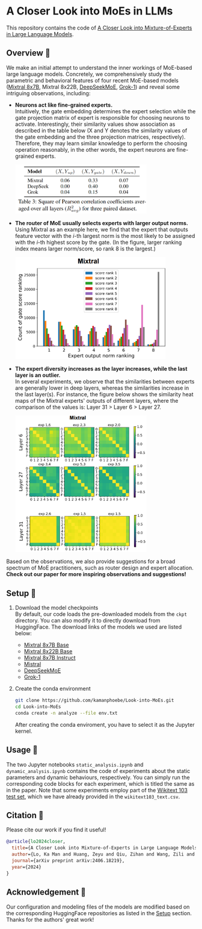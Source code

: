 # A Closer Look into MoEs in LLMs

This repository contains the code of [A Closer Look into Mixture-of-Experts in Large Language Models](https://arxiv.org/abs/2406.18219).

## Overview :eyes:

We make an initial attempt to understand the inner workings of MoE-based large language models. 
Concretely, we comprehensively study the parametric and behavioral features of four recent MoE-based models ([Mixtral 8x7B](https://arxiv.org/pdf/2401.04088), Mixtral 8x22B, [DeepSeekMoE](https://arxiv.org/pdf/2401.06066), [Grok-1](https://github.com/xai-org/grok-1)) and reveal some intriguing observations, including:

- **Neurons act like fine-grained experts.** \
    Intuitively, the gate embedding determines the expert selection while the gate projection matrix of expert is responsible for choosing neurons to activate. Interestingly, their similarity values show association as described in the table below (X and Y denotes the similarity values of the gate embedding and the three projection matrices, respectively).
    Therefore, they may learn similar knowledge to perform the choosing operation reasonably, in the other words, the expert neurons are fine-grained experts.

    <img src='./assets/pearson.png' alt='Squared Pearson coefficient' width='350'>

- **The router of MoE usually selects experts with larger output norms.** \
    Using Mixtral as an example here, we find that the expert that outputs feature vector with the *i*-th largest norm is the most likely to be assigned with the *i*-th highest score by the gate. 
    (In the figure, larger ranking index means larger norm/score, so rank 8 is the largest.)

    <img src='./assets/rank_count.png' alt='Norm-score rank counting' width='400'>

- **The expert diversity increases as the layer increases, while the last layer is an outlier.** \
    In several experiments, we observe that the similarities between experts are generally lower in deep layers, whereas the similarities increase in the last layer(s). 
    For instance, the figure below shows the similarity heat maps of the Mixtral experts' outputs of different layers, where the comparison of the values is: Layer 31 > Layer 6 > Layer 27.

    <img src='./assets/last_layer.png' alt='Deep and last layers' width='350'>

Based on the observations, we also provide suggestions for a broad spectrum of MoE practitioners, such as router design and expert allocation. 
**Check out our paper for more inspiring observations and suggestions!**

## Setup :wrench:

1. Download the model checkpoints \
    By default, our code loads the pre-downloaded models from the `ckpt` directory. 
    You can also modify it to directly download from HuggingFace. The download links of the models we used are listed below:
    - [Mixtral 8x7B Base](https://huggingface.co/mistralai/Mixtral-8x7B-v0.1)
    - [Mixtral 8x22B Base](https://huggingface.co/mistralai/Mixtral-8x22B-v0.1)
    - [Mixtral 8x7B Instruct](https://huggingface.co/mistralai/Mixtral-8x7B-Instruct-v0.1)
    - [Mistral](https://huggingface.co/mistralai/Mistral-7B-v0.1)
    - [DeepSeekMoE](https://huggingface.co/deepseek-ai/deepseek-moe-16b-base)
    - [Grok-1](https://huggingface.co/hpcai-tech/grok-1)

2. Create the conda environment
    ```bash
    git clone https://github.com/kamanphoebe/Look-into-MoEs.git
    cd Look-into-MoEs
    conda create -n analyze --file env.txt
    ```
    After creating the conda enviroment, you have to select it as the Jupyter kernel.

## Usage :memo:

The two Jupyter notebooks `static_analysis.ipynb` and `dynamic_analysis.ipynb` contains the code of experiments about the static parameters and dynamic behaviours, respectively.
You can simply run the corresponding code blocks for each experiment, which is titled the same as in the paper. 
Note that some experiments employ part of the [Wikitext 103 test set](https://huggingface.co/datasets/Salesforce/wikitext), which we have already provided in the `wikitext103_text.csv`.

## Citation :star2:

Please cite our work if you find it useful!
```bibtex
@article{lo2024closer,
  title={A Closer Look into Mixture-of-Experts in Large Language Models},
  author={Lo, Ka Man and Huang, Zeyu and Qiu, Zihan and Wang, Zili and Fu, Jie},
  journal={arXiv preprint arXiv:2406.18219},
  year={2024}
}
```

## Acknowledgement :tada:

Our configuration and modeling files of the models are modified based on the corresponding HuggingFace repositories as listed in the [Setup](https://github.com/kamanphoebe/Look-into-MoEs/tree/main?tab=readme-ov-file#setup-wrench) section. 
Thanks for the authors' great work!